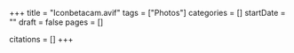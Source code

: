 +++
title = "Iconbetacam.avif"
tags = ["Photos"]
categories = []
startDate = ""
draft = false
pages = []

citations = []
+++
